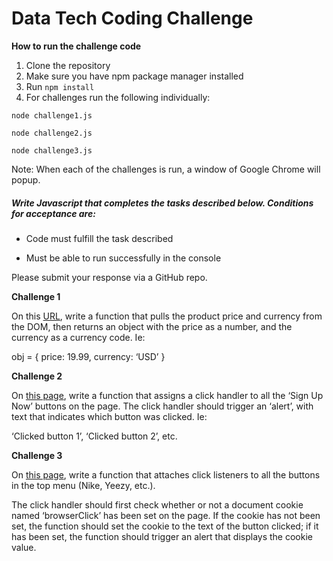 # Data Tech Coding Challenge

**How to run the challenge code**

1. Clone the repository
2. Make sure you have npm package manager installed
3. Run `npm install`
4. For challenges run the following individually:

`node challenge1.js` 

`node challenge2.js`

`node challenge3.js`

Note:
When each of the challenges is run, a window of Google Chrome will popup. 

##### Write Javascript that completes the tasks described below. Conditions for acceptance are:

* Code must fulfill the task described

* Must be able to run successfully in the console

Please submit your response via a GitHub repo. 

**Challenge 1**

On this [URL](https://www.target.com/p/playstation-174-4-1tb-console/-/A-52416598), write a function that pulls the product price and currency from the DOM, then returns an object with the price as a number, and the currency as a currency code. Ie:

obj = {
  price: 19.99,
  currency: ‘USD’ 
}

**Challenge 2**

On [this page](https://curiositystream.com/), write a function that assigns a click handler to all the ‘Sign Up Now’ buttons on the page. The click handler should trigger an ‘alert’, with text that indicates which button was clicked. Ie:

‘Clicked button 1’, ‘Clicked button 2’, etc.

**Challenge 3**

On [this page](https://www.stadiumgoods.com/), write a function that attaches click listeners to all the buttons in the top menu (Nike, Yeezy, etc.). 

The click handler should first check whether or not a document cookie named ‘browserClick’ has been set on the page. If the cookie has not been set, the function should set the cookie to the text of the button clicked; if it has been set, the function should trigger an alert that displays the cookie value.

